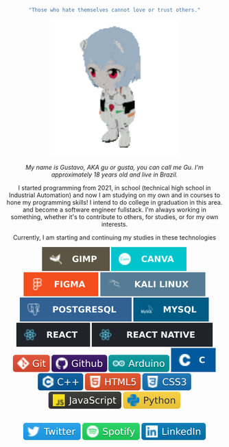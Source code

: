 <div align="center">

```yaml
"Those who hate themselves cannot love or trust others."
```

<img src="./docs/banner.gif" width=300 alt="Rei Chikita from evangelion anime">
</img>
  
*My name is Gustavo, AKA gu or gusta, you can call me Gu. I'm approximately 18 years old and live in Brazil.*

I started programming from 2021, in school (technical high school in Industrial Automation) and now I am studying on my own and in courses to hone my programming skills! I intend to do college in graduation in this area.<br>
and become a software engineer fullstack. I'm always working in something, whether it's to contribute to others, for studies, or for my own interests.

Currently, I am starting and continuing my studies in these technologies


![Gimp](./docs/badges/gimp.svg) 
![Canva](./docs/badges/canva.svg) 
![Figma](./docs/badges/figma.svg)
![KaliLinux](./docs/badges/kalilinux.svg)
![PostGreSQL](./docs/badges/postgresql.svg)
![MySQL](./docs/badges/mysql.svg)
![React](./docs/badges/react.svg) 
![ReactNative](./docs/badges/reactnativ.svg)
<br>
![Git](./docs/badges/git.svg) 
![Github](./docs/badges/github.svg)
![Arduino](./docs/badges/arduino.svg)
![C](./docs/badges/clang.svg)  
![C++](./docs/badges/cpp.svg) 
![HTML](./docs/badges/html5.svg) 
![CSS](./docs/badges/css3.svg)
![JavaScript](./docs/badges/javascript.svg) 
![Python](./docs/badges/python.svg)
 


##

[![Twitter profile](./docs/badges/twitter.svg)](https://twitter.com/gxstavo19_)
[![Spotify profile](./docs/badges/spotify.svg)](https://open.spotify.com/user/navry5ncc5eljzsxy7cykfuz7?si=7c4d6f01ddab4c28)
[![LinkedIn profile](./docs/badges/linkedin.svg)](https://www.linkedin.com/in/gustavo-ferreira-da-silva-873b24258/)

</div>

<!--- TODO
- Adicionar aqueles widgets bonitinhos e coisinhas de stats e etc etc
--->

<!--- NOTES
Badges from https://github.com/alexandresanlim/Badges4-README.md-Profile
--->

